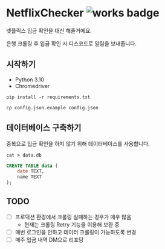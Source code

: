 # NetflixChecker ![works badge](https://cdn.jsdelivr.net/gh/nikku/works-on-my-machine@v0.2.0/badge.svg)

넷플릭스 입금 확인을 대신 해줄거에요.

은행 크롤링 후 입금 확인 시 디스코드로 알림을 보내줍니다.

## 시작하기

- Python 3.10
- Chromedriver

```shell
pip install -r requirements.txt
```

```shell
cp config.json.example config.json
```

## 데이터베이스 구축하기 

중복으로 입금 확인을 하지 않기 위해 데이터베이스를 사용합니다.

```shell
cat > data.db
```

```sql
CREATE TABLE data (
    date TEXT,
    name TEXT
);
```

## TODO

- [ ] 프로덕션 환경에서 크롤링 실패하는 경우가 매우 많음
  - 현재는 크롤링 Retry 기능을 이용해 보완 중
- [ ] 매번 로그인을 안하고 데이터 크롤링이 가능하도록 변경
- [ ] 매주 입금 내역 DM으로 리포팅
